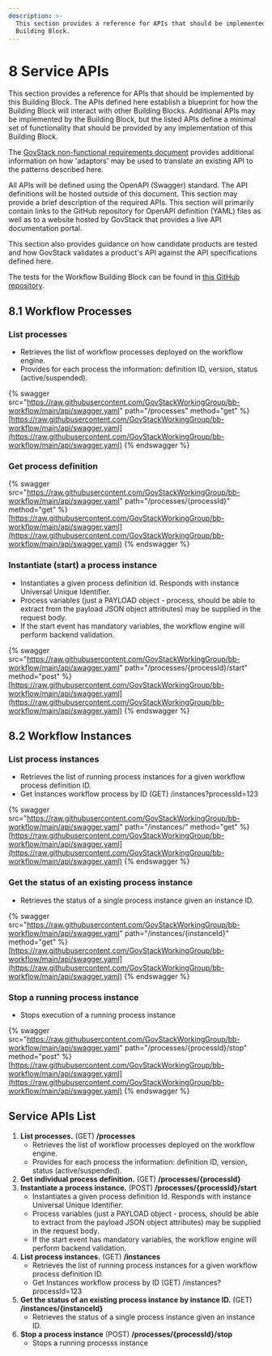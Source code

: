 ```yaml
---
description: >-
  This section provides a reference for APIs that should be implemented by this
  Building Block.
---
```


# 8 Service APIs

This section provides a reference for APIs that should be implemented by this
Building Block. The APIs defined here establish a blueprint for how the Building
Block will interact with other Building Blocks. Additional APIs may be
implemented by the Building Block, but the listed APIs define a minimal set of
functionality that should be provided by any implementation of this Building
Block.

The
[GovStack non-functional requirements document](https://govstack.gitbook.io/specification/v/1.0/architecture-and-nonfunctional-requirements/6-onboarding)
provides additional information on how 'adaptors' may be used to translate an
existing API to the patterns described here.&#x20;

All APIs will be defined using the OpenAPI (Swagger) standard. The API
definitions will be hosted outside of this document. This section may provide a
brief description of the required APIs. This section will primarily contain
links to the GitHub repository for OpenAPI definition (YAML) files as well as to
a website hosted by GovStack that provides a live API documentation portal.

This section also provides guidance on how candidate products are tested and how
GovStack validates a product's API against the API specifications defined
here.&#x20;

The tests for the Workflow Building Block can be found in
[this GitHub repository](https://github.com/GovStackWorkingGroup/bb-workflow/tree/main/test).

## 8.1 Workflow Processes

### List processes

- Retrieves the list of workflow processes deployed on the workflow engine.
- Provides for each process the information: definition ID, version, status
  (active/suspended).

{% swagger src="https://raw.githubusercontent.com/GovStackWorkingGroup/bb-workflow/main/api/swagger.yaml" path="/processes" method="get" %}
[https://raw.githubusercontent.com/GovStackWorkingGroup/bb-workflow/main/api/swagger.yaml](https://raw.githubusercontent.com/GovStackWorkingGroup/bb-workflow/main/api/swagger.yaml)
{% endswagger %}

### Get process definition

{% swagger src="https://raw.githubusercontent.com/GovStackWorkingGroup/bb-workflow/main/api/swagger.yaml" path="/processes/{processId}" method="get" %}
[https://raw.githubusercontent.com/GovStackWorkingGroup/bb-workflow/main/api/swagger.yaml](https://raw.githubusercontent.com/GovStackWorkingGroup/bb-workflow/main/api/swagger.yaml)
{% endswagger %}

### Instantiate (start) a process instance

- Instantiates a given process definition Id. Responds with instance Universal
  Unique Identifier.
- Process variables (just a PAYLOAD object - process, should be able to extract
  from the payload JSON object attributes) may be supplied in the request body.
- If the start event has mandatory variables, the workflow engine will perform
  backend validation.

{% swagger src="https://raw.githubusercontent.com/GovStackWorkingGroup/bb-workflow/main/api/swagger.yaml" path="/processes/{processId}/start" method="post" %}
[https://raw.githubusercontent.com/GovStackWorkingGroup/bb-workflow/main/api/swagger.yaml](https://raw.githubusercontent.com/GovStackWorkingGroup/bb-workflow/main/api/swagger.yaml)
{% endswagger %}

## 8.2 Workflow Instances

### List process instances

- Retrieves the list of running process instances for a given workflow process
  definition ID.
- Get Instances workflow process by ID (GET) /instances?processId=123

{% swagger src="https://raw.githubusercontent.com/GovStackWorkingGroup/bb-workflow/main/api/swagger.yaml" path="/instances/" method="get" %}
[https://raw.githubusercontent.com/GovStackWorkingGroup/bb-workflow/main/api/swagger.yaml](https://raw.githubusercontent.com/GovStackWorkingGroup/bb-workflow/main/api/swagger.yaml)
{% endswagger %}

### Get the status of an existing process instance

- Retrieves the status of a single process instance given an instance ID.

{% swagger src="https://raw.githubusercontent.com/GovStackWorkingGroup/bb-workflow/main/api/swagger.yaml" path="/instances/{instanceId}" method="get" %}
[https://raw.githubusercontent.com/GovStackWorkingGroup/bb-workflow/main/api/swagger.yaml](https://raw.githubusercontent.com/GovStackWorkingGroup/bb-workflow/main/api/swagger.yaml)
{% endswagger %}

### Stop a running process instance

- Stops execution of a running process instance

{% swagger src="https://raw.githubusercontent.com/GovStackWorkingGroup/bb-workflow/main/api/swagger.yaml" path="/processes/{processId}/stop" method="post" %}
[https://raw.githubusercontent.com/GovStackWorkingGroup/bb-workflow/main/api/swagger.yaml](https://raw.githubusercontent.com/GovStackWorkingGroup/bb-workflow/main/api/swagger.yaml)
{% endswagger %}

## Service APIs List

1. **List processes.** (GET) **/processes**
   - Retrieves the list of workflow processes deployed on the workflow engine.
   - Provides for each process the information: definition ID, version, status
     (active/suspended).
2. **Get individual process definition.** (GET) **/processes/{processId}**
3. **Instantiate a process instance.** (POST) **/processes/{processId}/start**
   - Instantiates a given process definition Id. Responds with instance
     Universal Unique Identifier.
   - Process variables (just a PAYLOAD object - process, should be able to
     extract from the payload JSON object attributes) may be supplied in the
     request body.
   - If the start event has mandatory variables, the workflow engine will
     perform backend validation.
4. **List process instances.** (GET) **/instances**
   - Retrieves the list of running process instances for a given workflow
     process definition ID.
   - Get Instances workflow process by ID (GET) /instances?processId=123
5. **Get the status of an existing process instance by instance ID.** (GET)
   **/instances/{instanceId}**
   - Retrieves the status of a single process instance given an instance ID.
6. **Stop a process instance** (POST) **/processes/{processId}/stop**
   - Stops a running processs instance

